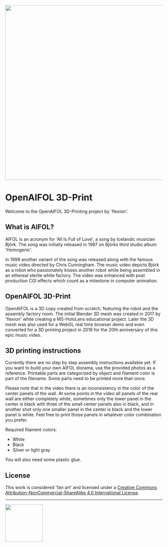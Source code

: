 <img src="http://openaifol.flexion.io/cdn/img/aifolwebgl.png" width="560">

# OpenAIFOL 3D-Print
Welcome to the OpenAIFOL 3D-Printing project by 'flexion'.

## What is AIFOL?
AIFOL is an acronym for 'All Is Full of Love', a song by Icelandic musician Björk. 
The song was initially released in 1997 on Björks third studio album 'Homogenic'.

In 1999 another variant of the song was released along with the famous music video directed by Chris Cunningham.
The music video depicts Björk as a robot who passionately kisses another robot while being assembled in an ethereal sterile white factory. The video was enhanced with post production CGI effects which count as a milestone in computer animation.

## OpenAIFOL 3D-Print
OpenAIFOL is a 3D copy created from scratch, featuring the robot and the assembly factory room. The initial Blender 3D mesh was created in 2017 by 'flexion' while creating a MS-HoloLens educational project. Later the 3D mesh was also used for a WebGL real time browser demo and even converted for a 3D printing project in 2019 for the 20th anniversary of this epic music video.

## 3D printing instructions
Currently there are no step by step assembly instructions available yet. If you want to build your own AIFOL diorama, use the provided photos as a reference. Printable parts are categorized by object and filament color is part of the filename. Some parts need to be printed more than once.

Please note that in the video there is an inconsistency in the color of the center panels of the wall. At some points in the video all panels of the rear wall are either completely white, sometimes only the lower panel in the center is black with three of the small center panels also in black, and in another shot only one smaller panel in the center is black and the lower panel is white. Feel free to print those panels in whatever color combination you prefer.

Required filament colors:
 - White
 - Black
 - Silver or light gray
 
You will also need some plastic glue.

## License
This work is considered 'fan art' and licensed under a [Creative Commons Attribution-NonCommercial-ShareAlike 4.0 International License](http://creativecommons.org/licenses/by-nc-sa/4.0/).

<hr><img src="https://www.flexion.ch/cdn/img/flexion.svg" width="120">
